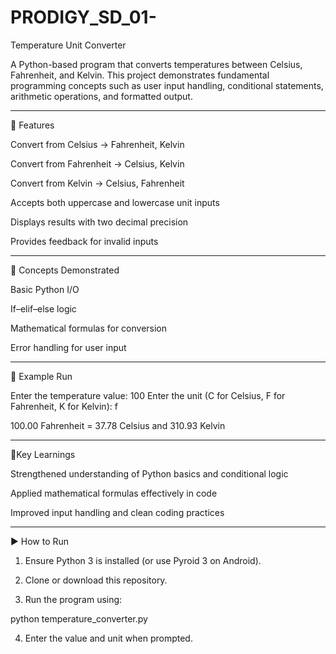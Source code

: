 # PRODIGY_SD_01-
Temperature Unit Converter

A Python-based program that converts temperatures between Celsius, Fahrenheit, and Kelvin. This project demonstrates fundamental programming concepts such as user input handling, conditional statements, arithmetic operations, and formatted output.


---

🔧 Features

Convert from Celsius → Fahrenheit, Kelvin

Convert from Fahrenheit → Celsius, Kelvin

Convert from Kelvin → Celsius, Fahrenheit

Accepts both uppercase and lowercase unit inputs

Displays results with two decimal precision

Provides feedback for invalid inputs



---

🧠 Concepts Demonstrated

Basic Python I/O

If–elif–else logic

Mathematical formulas for conversion

Error handling for user input



---

📸 Example Run

Enter the temperature value: 100
Enter the unit (C for Celsius, F for Fahrenheit, K for Kelvin): f

100.00 Fahrenheit = 37.78 Celsius and 310.93 Kelvin


---
🔑Key Learnings

Strengthened understanding of Python basics and conditional logic

Applied mathematical formulas effectively in code

Improved input handling and clean coding practices

---
▶️ How to Run

1. Ensure Python 3 is installed (or use Pyroid 3 on Android).


2. Clone or download this repository.


3. Run the program using:

python temperature_converter.py


4. Enter the value and unit when prompted.
